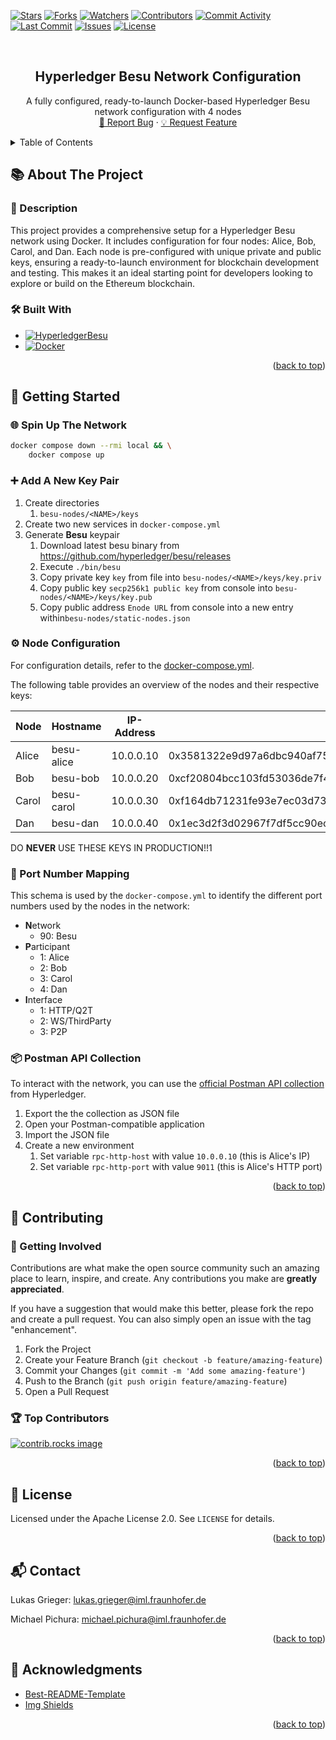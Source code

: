 <a id="readme-top"></a>

[![Stars][stars-shield]][stars-url]
[![Forks][forks-shield]][forks-url]
[![Watchers][watchers-shield]][watchers-url]
[![Contributors][contributors-shield]][contributors-url]
[![Commit Activity][commitactivity-shield]][commitactivity-url]
[![Last Commit][lastcommit-shield]][lastcommit-url]
[![Issues][issues-shield]][issues-url]
[![License][license-shield]][license-url]

<br />
<div align="center">
<h2 align="center">Hyperledger Besu Network Configuration</h3>
  <p align="center">
    A fully configured, ready-to-launch Docker-based Hyperledger Besu network configuration with 4 nodes
    <br />
    <a href="https://github.com/fraunhofer-iml/hyperledger-besu-network-configuration/issues/new?labels=bug&template=bug-report---.md">🐞 Report Bug</a> &middot;
    <a href="https://github.com/fraunhofer-iml/hyperledger-besu-network-configuration/issues/new?labels=enhancement&template=feature-request---.md">💡 Request Feature</a>
  </p>
</div>

<details>
  <summary>Table of Contents</summary>
  <ol>
    <li>
      <a href="#about-the-project">📚 About The Project</a>
      <ul><li><a href="#description">📄 Description</a></li></ul>
      <ul><li><a href="#built-with">🛠️ Built With</a></li></ul>
    </li>
    <li>
      <a href="#getting-started">🚀 Getting Started</a>
      <ul><li><a href="#spin-up-the-network">🌐 Spin Up The Network</a></li></ul>
      <ul><li><a href="#add-a-new-node">➕ Add A New Key Pair</a></li></ul>
      <ul><li><a href="#node-configuration">⚙️ Node Configuration</a></li></ul>
      <ul><li><a href="#port-number-mapping">🔌 Port Number Mapping</a></li></ul>
      <ul><li><a href="#postman-api-collection">📦 Postman API Collection</a></li></ul>
    </li>
    <li>
      <a href="#contributing">🤝 Contributing</a>
      <ul><li><a href="#getting-involved">🌟 Getting Involved</a></li></ul>
      <ul><li><a href="#top-contributors">🏆 Top Contributors</a></li></ul>
    </li>
    <li><a href="#license">📜 License</a></li>
    <li><a href="#contact">📬 Contact</a></li>
    <li><a href="#acknowledgments">🙏 Acknowledgments</a></li>
  </ol>
</details>

## 📚 About The Project

<!--
[![Product Name Screen Shot][product-screenshot]](https://example.com)
-->

### 📄 Description

This project provides a comprehensive setup for a Hyperledger Besu network using Docker.
It includes configuration for four nodes: Alice, Bob, Carol, and Dan.
Each node is pre-configured with unique private and public keys, ensuring a ready-to-launch environment for blockchain development and testing.
This makes it an ideal starting point for developers looking to explore or build on the Ethereum blockchain.

### 🛠️ Built With

- [![HyperledgerBesu][hyperledgerbesu-shield]][hyperledgerbesu-url]
- [![Docker][docker-shield]][docker-url]

<p align="right">(<a href="#readme-top">back to top</a>)</p>

## 🚀 Getting Started

### 🌐 Spin Up The Network

```bash
docker compose down --rmi local && \
    docker compose up
```

### ➕ Add A New Key Pair

1. Create directories
   1. `besu-nodes/<NAME>/keys`
2. Create two new services in `docker-compose.yml`
3. Generate **Besu** keypair
   1. Download latest besu binary from https://github.com/hyperledger/besu/releases
   2. Execute `./bin/besu`
   3. Copy private key `key` from file into `besu-nodes/<NAME>/keys/key.priv`
   4. Copy public key `secp256k1 public key` from console into `besu-nodes/<NAME>/keys/key.pub`
   5. Copy public address `Enode URL` from console into a new entry within`besu-nodes/static-nodes.json`

### ⚙️ Node Configuration

For configuration details, refer to the [docker-compose.yml](docker-compose.yml).

The following table provides an overview of the nodes and their respective keys:

| Node  | Hostname   | IP-Address | Private Key                                                        | Public Key                                                                                                                         |
| ----- | ---------- | ---------- | ------------------------------------------------------------------ | ---------------------------------------------------------------------------------------------------------------------------------- |
| Alice | besu-alice | 10.0.0.10  | 0x3581322e9d97a6dbc940af75319f3afcadfb875712e7778e94440240ba530786 | 0x798341a24e0b690ae0c7cf31783be2f6a4b638d2ec1c9699eff1d78641cc5a4482620f900d3747916c498bda242ea2db228102bc8f3644e1e2683fc7bb8b608b |
| Bob   | besu-bob   | 10.0.0.20  | 0xcf20804bcc103fd53036de7f4c26005df0fd008ed4a57b6e75590696a71b2fa7 | 0xa1cfb80fb98dd6b176048482851b7be90f26857363a3380901383b67e80f440144882294d7ba51349f36862b61282fbb8b19778d7e1f1777d6b600cc91f7084b |
| Carol | besu-carol | 10.0.0.30  | 0xf164db71231fe93e7ec03d7377756f30cbdd1a5e06c1a725a09615f5745a8a7f | 0xdbef85495799c6acb146def098980a73b9e529486abc00536748b0763933b2654f54d22cba03eedbf28c7dfbaeeb04d71f39d0dc08f170d57c7bddc10fc0b139 |
| Dan   | besu-dan   | 10.0.0.40  | 0x1ec3d2f3d02967f7df5cc90ecfe3bb352ca175551c84af2847648419dc46b20a | 0xebbae6e5888171d6227f8421b8fb37f63088eb40ea9789c5b73266e468d470494a801d4f7a1cb77461cd761d63d8839241a1621c4efa608f1ac842b836cc853f |

DO **NEVER** USE THESE KEYS IN PRODUCTION!!1

### 🔌 Port Number Mapping

This schema is used by the `docker-compose.yml` to identify the different port numbers used by the nodes in the network:

- **N**etwork
  - 90: Besu
- **P**articipant
  - 1: Alice
  - 2: Bob
  - 3: Carol
  - 4: Dan
- **I**nterface
  - 1: HTTP/Q2T
  - 2: WS/ThirdParty
  - 3: P2P

### 📦 Postman API Collection

To interact with the network, you can use the [official Postman API collection](https://www.postman.com/hyperledger/hyperledger-besu/overview) from Hyperledger.

1. Export the the collection as JSON file
2. Open your Postman-compatible application
3. Import the JSON file
4. Create a new environment
   1. Set variable `rpc-http-host` with value `10.0.0.10` (this is Alice's IP)
   2. Set variable `rpc-http-port` with value `9011` (this is Alice's HTTP port)

<p align="right">(<a href="#readme-top">back to top</a>)</p>

## 🤝 Contributing

### 🌟 Getting Involved

Contributions are what make the open source community such an amazing place to learn, inspire, and create. Any
contributions you make are **greatly appreciated**.

If you have a suggestion that would make this better, please fork the repo and create a pull request. You can also
simply open an issue with the tag "enhancement".

1. Fork the Project
2. Create your Feature Branch (`git checkout -b feature/amazing-feature`)
3. Commit your Changes (`git commit -m 'Add some amazing-feature'`)
4. Push to the Branch (`git push origin feature/amazing-feature`)
5. Open a Pull Request

### 🏆 Top Contributors

<a href="https://github.com/fraunhofer-iml/hyperledger-besu-network-configuration/graphs/contributors">
  <img src="https://contrib.rocks/image?repo=fraunhofer-iml/hyperledger-besu-network-configuration" alt="contrib.rocks image" />
</a>

<p align="right">(<a href="#readme-top">back to top</a>)</p>

## 📜 License

Licensed under the Apache License 2.0. See `LICENSE` for details.

<p align="right">(<a href="#readme-top">back to top</a>)</p>

## 📬 Contact

Lukas Grieger: lukas.grieger@iml.fraunhofer.de

Michael Pichura: michael.pichura@iml.fraunhofer.de

<p align="right">(<a href="#readme-top">back to top</a>)</p>

## 🙏 Acknowledgments

- [Best-README-Template](https://github.com/othneildrew/Best-README-Template)
- [Img Shields](https://shields.io)

<p align="right">(<a href="#readme-top">back to top</a>)</p>

<!-- https://www.markdownguide.org/basic-syntax/#reference-style-links -->

[stars-shield]: https://img.shields.io/github/stars/fraunhofer-iml/hyperledger-besu-network-configuration.svg?style=for-the-badge
[stars-url]: https://github.com/fraunhofer-iml/hyperledger-besu-network-configuration/stargazers
[forks-shield]: https://img.shields.io/github/forks/fraunhofer-iml/hyperledger-besu-network-configuration.svg?style=for-the-badge
[forks-url]: https://github.com/fraunhofer-iml/hyperledger-besu-network-configuration/forks
[watchers-shield]: https://img.shields.io/github/watchers/fraunhofer-iml/hyperledger-besu-network-configuration?style=for-the-badge
[watchers-url]: https://github.com/fraunhofer-iml/hyperledger-besu-network-configuration/watchers
[contributors-shield]: https://img.shields.io/github/contributors/fraunhofer-iml/hyperledger-besu-network-configuration.svg?style=for-the-badge
[contributors-url]: https://github.com/fraunhofer-iml/hyperledger-besu-network-configuration/graphs/contributors
[commitactivity-shield]: https://img.shields.io/github/commit-activity/y/fraunhofer-iml/hyperledger-besu-network-configuration?style=for-the-badge
[commitactivity-url]: https://github.com/fraunhofer-iml/hyperledger-besu-network-configuration/graphs/commit-activity
[lastcommit-shield]: https://img.shields.io/github/last-commit/fraunhofer-iml/hyperledger-besu-network-configuration?style=for-the-badge
[lastcommit-url]: https://github.com/fraunhofer-iml/hyperledger-besu-network-configuration/commits/main
[issues-shield]: https://img.shields.io/github/issues/fraunhofer-iml/hyperledger-besu-network-configuration.svg?style=for-the-badge
[issues-url]: https://github.com/fraunhofer-iml/hyperledger-besu-network-configuration/issues
[license-shield]: https://img.shields.io/github/license/fraunhofer-iml/hyperledger-besu-network-configuration.svg?style=for-the-badge
[license-url]: https://github.com/fraunhofer-iml/hyperledger-besu-network-configuration/blob/main/LICENSE
[hyperledgerbesu-shield]: https://img.shields.io/badge/blockchain-Hyperledger%20Besu-F26822?style=flat&logo=hyperledger
[hyperledgerbesu-url]: https://besu.hyperledger.org/
[docker-shield]: https://img.shields.io/badge/container-Docker-2496ED?style=flat&logo=docker
[docker-url]: https://www.docker.com/
